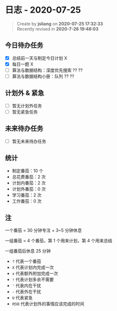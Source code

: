 日志 - 2020-07-25
===

> Create by **jsliang** on **2020-07-25 17:32:33**  
> Recently revised in **2020-7-26 19:48:03**  

## 今日待办任务

* [x] 总结前一天与制定今日计划 X
* [x] 每日一题 X
* [ ] 算法与数据结构：深度优先搜索 ?? ??
* [ ] 算法与数据结构小册：队列 ?? ??

## 计划外 & 紧急

* [ ] 暂无计划外任务
* [ ] 暂无紧急任务

## 未来待办任务

* [ ] 暂无未来待办任务

## 统计

* 制定番茄：10 个
* 总花费番茄：2 次
* 计划内番茄：2 次
* 计划外番茄：0 次
* 学习番茄：2 次
* 工作番茄：0 次

## 注

一个番茄 = 30 分钟专注 + 3~5 分钟休息

一组番茄 = 4 个番茄，第 1 个用来计划，第 4 个用来总结

一组番茄后休息 25 分钟

* `?` 代表一个番茄
* `X` 代表计划内完成一次
* `x` 代表额外附加完成一次
* `!` 代表计划多余不需要
* `'` 代表内在干扰
* `-` 代表外在干扰
* `U` 代表紧急
* `时间` 代表计划外的事情应该完成的时间
